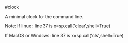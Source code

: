 #clock

A minimal clock for the command line.

Note:
If linux :
line 37 is x=sp.call('clear',shell=True)

If MacOS or Windows:
line 37 is x=sp.call('cls',shell=True)
